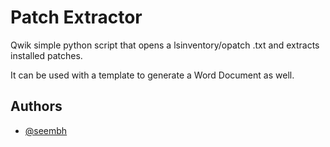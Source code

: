 # Patch Extractor

Qwik simple python script that opens a lsinventory/opatch .txt and extracts installed patches.


It can be used with a template to generate a Word Document as well. 

## Authors

- [@seembh](https://www.github.com/seembh)

